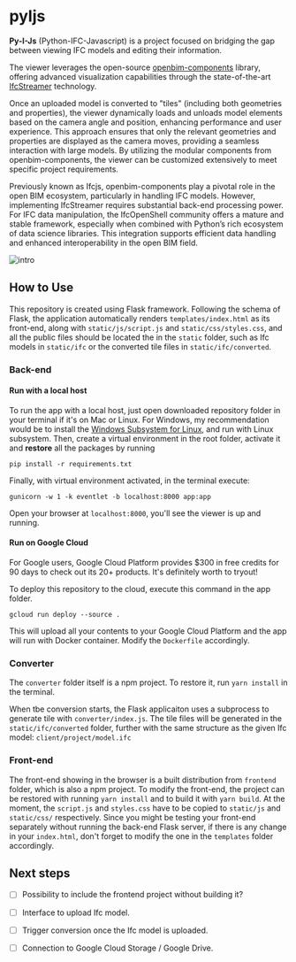 # pyIjs

**Py-I-Js** (Python-IFC-Javascript) is a project focused on bridging the gap between viewing IFC models and editing their information.

The viewer leverages the open-source [openbim-components](https://github.com/ThatOpen/engine_components) library, offering advanced visualization capabilities through the state-of-the-art [IfcStreamer](https://docs.thatopen.com/Tutorials/Components/Front/IfcStreamer) technology.

Once an uploaded model is converted to "tiles" (including both geometries and properties), the viewer dynamically loads and unloads model elements based on the camera angle and position, enhancing performance and user experience. This approach ensures that only the relevant geometries and properties are displayed as the camera moves, providing a seamless interaction with large models. By utilizing the modular components from openbim-components, the viewer can be customized extensively to meet specific project requirements.

Previously known as Ifcjs, openbim-components play a pivotal role in the open BIM ecosystem, particularly in handling IFC models. However, implementing IfcStreamer requires substantial back-end processing power. For IFC data manipulation, the IfcOpenShell community offers a mature and stable framework, especially when combined with Python’s rich ecosystem of data science libraries. This integration supports efficient data handling and enhanced interoperability in the open BIM field.

![intro](/media/intro.gif)

## How to Use

This repository is created using Flask framework. 
Following the schema of Flask, the application automatically renders `templates/index.html` as its front-end, along with `static/js/script.js` and `static/css/styles.css`, and all the public files should be located the in the `static` folder, such as Ifc models in `static/ifc` or the converted tile files in `static/ifc/converted`.

### Back-end

#### Run with a local host

To run the app with a local host, just open downloaded repository folder in your terminal if it's on Mac or Linux. For Windows, my recommendation would be to install the [Windows Subsystem for Linux](https://learn.microsoft.com/en-us/windows/wsl/install), and run with Linux subsystem. Then, create a virtual environment in the root folder, activate it and **restore** all the packages by running 

`pip install -r requirements.txt`

Finally, with virtual environment activated, in the terminal execute:

`gunicorn -w 1 -k eventlet -b localhost:8000 app:app`

Open your browser at `localhost:8000`, you'll see the viewer is up and running. 

#### Run on Google Cloud

For Google users, Google Cloud Platform provides $300 in free credits for 90 days to check out its 20+ products. It's definitely worth to tryout!

To deploy this repository to the cloud, execute this command in the app folder.

```gcloud run deploy --source .```

This will upload all your contents to your Google Cloud Platform and the app will run with Docker container. Modify the `Dockerfile` accordingly.

### Converter

The `converter` folder itself is a npm project. To restore it, run `yarn install` in the terminal. 

When tbe conversion starts, the Flask applicaiton uses a subprocess to generate tile with `converter/index.js`. The tile files will be generated in the `static/ifc/converted` folder, further with the same structure as the given Ifc model: `client/project/model.ifc`

### Front-end

The front-end showing in the browser is a built distribution from `frontend` folder, which is also a npm project. To modify the front-end, the project can be restored with running `yarn install` and to build it with `yarn build`. At the moment, the `script.js` and `styles.css` have to be copied to `static/js` and `static/css/` respectively. Since you might be testing your front-end separately without running the back-end Flask server, if there is any change in your `index.html`, don't forget to modify the one in the `templates` folder accordingly.

## Next steps

- [ ] Possibility to include the frontend project without building it?
- [ ] Interface to upload Ifc model. 
- [ ] Trigger conversion once the Ifc model is uploaded.
- [ ] Connection to Google Cloud Storage / Google Drive.

